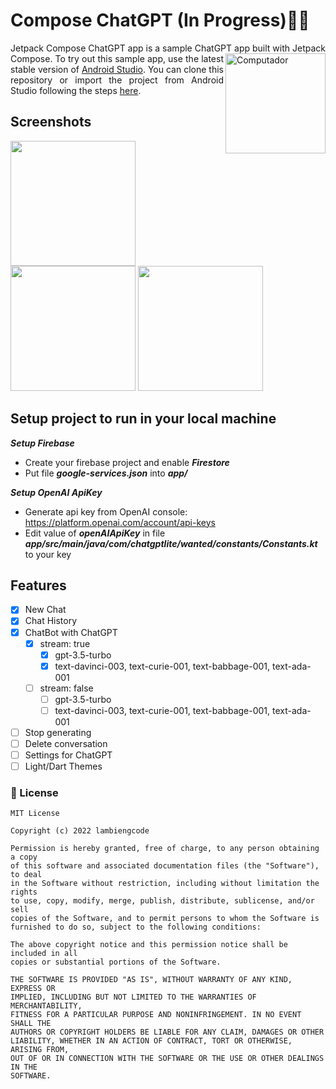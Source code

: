 # Compose ChatGPT (In Progress):beers::beers: 

<p align="justify">
Jetpack Compose ChatGPT app is a sample ChatGPT app built with Jetpack Compose.
<img src="https://res.cloudinary.com/apideck/image/upload/v1672442492/marketplaces/ckhg56iu1mkpc0b66vj7fsj3o/listings/-4-ans_frontend_assets.images.poe.app_icon.png-26-8aa0a2e5f237894d_tbragv.png?raw=true" width="160px" height=auto align="right" alt="Computador"/>
To try out this sample app, use the latest stable version of <a href="https://developer.android.com/studio">Android Studio</a>. You can clone this repository or import the project from Android Studio following the steps <a href="https://developer.android.com/jetpack/compose/setup#sample">here</a>.
</p>

## Screenshots

<p>
<img src="https://github.com/lambiengcode/compose_chatgpt_kotlin/blob/main/screenshots/demo_chatgpt_lite.gif?raw=true" width="200px"/>
<img src="https://github.com/lambiengcode/compose_chatgpt_kotlin/blob/main/screenshots/demo_1.jpeg?raw=true" width="200px"/>
<img src="https://github.com/lambiengcode/compose_chatgpt_kotlin/blob/main/screenshots/demo_2.jpeg?raw=true" width="200px"/>
</p>

## Setup project to run in your local machine

***Setup Firebase***
- Create your firebase project and enable ***Firestore***
- Put file ***google-services.json*** into ***app/***

***Setup OpenAI ApiKey***
- Generate api key from OpenAI console: https://platform.openai.com/account/api-keys
- Edit value of ***openAIApiKey*** in file ***app/src/main/java/com/chatgptlite/wanted/constants/Constants.kt*** to your key


## Features

- [x] New Chat
- [x] Chat History
- [x] ChatBot with ChatGPT
  - [x] stream: true
    - [x] gpt-3.5-turbo
    - [x] text-davinci-003, text-curie-001, text-babbage-001, text-ada-001
  - [ ] stream: false
    - [ ] gpt-3.5-turbo
    - [ ] text-davinci-003, text-curie-001, text-babbage-001, text-ada-001
- [ ] Stop generating
- [ ] Delete conversation
- [ ] Settings for ChatGPT
- [ ] Light/Dart Themes

### :butterfly: License

```terminal
MIT License

Copyright (c) 2022 lambiengcode

Permission is hereby granted, free of charge, to any person obtaining a copy
of this software and associated documentation files (the "Software"), to deal
in the Software without restriction, including without limitation the rights
to use, copy, modify, merge, publish, distribute, sublicense, and/or sell
copies of the Software, and to permit persons to whom the Software is
furnished to do so, subject to the following conditions:

The above copyright notice and this permission notice shall be included in all
copies or substantial portions of the Software.

THE SOFTWARE IS PROVIDED "AS IS", WITHOUT WARRANTY OF ANY KIND, EXPRESS OR
IMPLIED, INCLUDING BUT NOT LIMITED TO THE WARRANTIES OF MERCHANTABILITY,
FITNESS FOR A PARTICULAR PURPOSE AND NONINFRINGEMENT. IN NO EVENT SHALL THE
AUTHORS OR COPYRIGHT HOLDERS BE LIABLE FOR ANY CLAIM, DAMAGES OR OTHER
LIABILITY, WHETHER IN AN ACTION OF CONTRACT, TORT OR OTHERWISE, ARISING FROM,
OUT OF OR IN CONNECTION WITH THE SOFTWARE OR THE USE OR OTHER DEALINGS IN THE
SOFTWARE.
```

